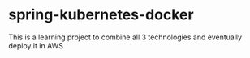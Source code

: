 # spring-kubernetes-docker
This is a learning project to combine all 3 technologies and eventually deploy it in AWS
